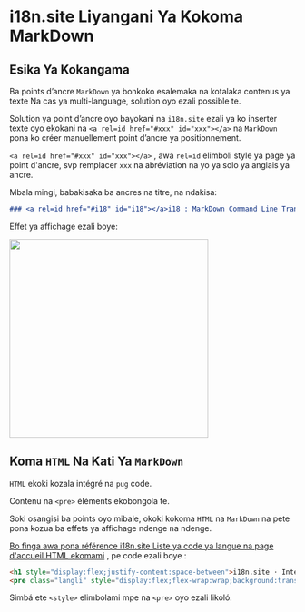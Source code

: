 # i18n.site Liyangani Ya Kokoma MarkDown

## Esika Ya Kokangama

Ba points d’ancre `MarkDown` ya bonkoko esalemaka na kotalaka contenus ya texte Na cas ya multi-language, solution oyo ezali possible te.

Solution ya point d’ancre oyo bayokani na `i18n.site` ezali ya ko inserter texte oyo ekokani na `<a rel=id href="#xxx" id="xxx"></a>` na `MarkDown` pona ko créer manuellement point d’ancre ya positionnement.

`<a rel=id href="#xxx" id="xxx"></a>` , awa `rel=id` elimboli style ya page ya point d'ancre, svp remplacer `xxx` na abréviation na yo ya solo ya anglais ya ancre.

Mbala mingi, babakisaka ba ancres na titre, na ndakisa:

```md
### <a rel=id href="#i18" id="i18"></a>i18 : MarkDown Command Line Translation Tool
```

Effet ya affichage ezali boye:

<img src="//p.3ti.site/1721381136.avif" width="350">

## Koma `HTML` Na Kati Ya `MarkDown`

`HTML` ekoki kozala intégré na `pug` code.

Contenu na `<pre>` éléments ekobongola te.

Soki osangisi ba points oyo mibale, okoki kokoma `HTML` na `MarkDown` na pete pona kozua ba effets ya affichage ndenge na ndenge.

[Bo finga awa pona référence i18n.site Liste ya code ya langue na page d'accueil HTML ekomami](//raw.githubusercontent.com/i18n-site/md/main/zh/README.md) , pe code ezali boye :

```html
<h1 style="display:flex;justify-content:space-between">i18n.site ⋅ International Solutions<img src="//p.3ti.site/logo.svg" style="user-select:none;margin-top:-1px;width:42px"></h1>
<pre class="langli" style="display:flex;flex-wrap:wrap;background:transparent;border:1px solid #eee;font-size:12px;box-shadow:0 0 3px inset #eee;padding:12px 5px 4px 12px;justify-content:space-between;"><style>pre.langli i{font-weight:300;font-family:s;margin-right:2px;margin-bottom:8px;font-style:normal;color:#666;border-bottom:1px dashed #ccc;}</style><i>English</i><i>简体中文</i><i>Deutsch</i> … …</pre>
```

Simbá ete `<style>` elimbolami mpe na `<pre>` oyo ezali likoló.